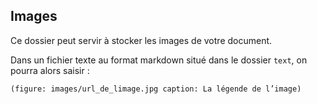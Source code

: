 ## Images

Ce dossier peut servir à stocker les images de votre document.

Dans un fichier texte au format markdown situé dans le dossier `text`, on pourra alors saisir :

```md
(figure: images/url_de_limage.jpg caption: La légende de l’image)
```